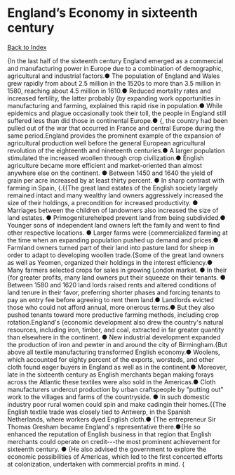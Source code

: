 # England’s Economy in sixteenth century
[Back to Index](https://github.com/windows10010/tpoExtractor/blog/master/README.md)

{In the last half of the sixteenth century England emerged as a commercial and manufacturing power in Europe due to a combination of demographic, agricultural and industrial factors.● The population of England and Wales grew rapidly from about 2.5 million in the 1520s to more than 3.5 million in 1580, reaching about 4.5 million in 1610.● Reduced mortality rates and increased fertility, the latter probably {by expanding work opportunities in manufacturing and farming, explained this rapid rise in population.● While epidemics and plague occasionally took their toll, the people in England still suffered less than did those in continental Europe.● {, the country had been pulled out of the war that occurred in France and central Europe during the same period.England provides the prominent example of the expansion of agricultural production well before the general European agricultural revolution of the eighteenth and nineteenth centuries.● A larger population stimulated the increased woollen through crop civilization.● English agriculture became more efficient and market-oriented than almost anywhere else on the continent. ● Between 1450 and 1640 the yield of grain per acre increased by at least thirty percent. ● In sharp contrast with farming in Spain, {.{{The great land estates of the English society largely remained intact and many wealthy land owners aggressively increased the size of their holdings, a precondition for increased productivity. ● Marriages between the children of landowners also increased the size of land estates. ● Primogeniturehelped prevent land from being subdivided.● Younger sons of independent land owners left the family and went to find other respective locations. ● Larger farms were {commercialized farming at the time when an expanding population pushed up demand and prices.● Farmland owners turned part of their land into pasture land for sheep in order to adapt to developing woollen trade.{Some of the great land owners as well as Yeomen, organized their holdings in the interest efficiency.● Many farmers selected crops for sales in growing London market. ● In their {for greater profits, many land owners put their squeeze on their tenants. ● Between 1580 and 1620 land lords raised rents and altered conditions of land tenure in their favor, preferring shorter phases and forcing tenants to pay an entry fee before agreeing to rent them land.● Landlords evicted those who could not afford annual, more onerous terms.● But they also pushed tenants toward more productive farming methods, including crop rotation.England's {economic development also drew the country's natural resources, including iron, timber, and coal, extracted in far greater quantity than elsewhere in the continent. ● New industrial development expanded the production of iron and pewter in and around the city of Birmingham.{But above all textile manufacturing transformed English economy.● Woolens, which accounted for eighty percent of the exports, worsteds, and other cloth found eager buyers in England as well as in the continent.● Moreover, late in the sixteenth century as English merchants began making forays across the Atlantic these textiles were also sold in the Americas.● Cloth manufacturers undercut production by urban craftspeople by "putting out" work to the villages and farms of the countryside. ● In such domestic industry poor rural women could spin and make cadingin their homes.{{The English textile trade was closely tied to Antwerp, in the Spanish Netherlands, where workers dyed English cloth.● {The entrepreneur Sir Thomas Gresham became England's representative there.●{He so enhanced the reputation of English business in that region that English merchants could operate on credit---the most prominent achievement for sixteenth century. ● {He also advised the government to explore the economic possibilities of Americas, which led to the first concerted efforts at colonization, undertaken with commercial profits in mind. {